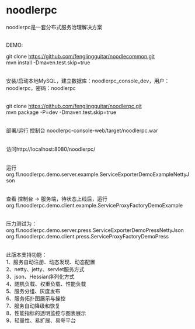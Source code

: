 # noodlerpc 

noodlerpc是一套分布式服务治理解决方案 <br><br>

DEMO: <br>

git clone https://github.com/fenglingguitar/noodlecommon.git <br>
mvn install -Dmaven.test.skip=true <br><br>

安装/启动本地MySQL，建立数据库：noodlerpc_console_dev，用户：noodlerpc，密码：noodlerpc <br><br>

git clone https://github.com/fenglingguitar/noodlerpc.git <br>
mvn package -P=dev -Dmaven.test.skip=true <br><br>

部署/运行 控制台 noodlerpc-console-web/target/noodlerpc.war <br><br>

访问http://localhost:8080/noodlerpc/ <br><br>

运行 org.fl.noodlerpc.demo.server.example.ServiceExporterDemoExampleNettyJson <br><br>

查看 控制台 -> 服务端，待状态上线后，运行 org.fl.noodlerpc.demo.client.example.ServiceProxyFactoryDemoExample <br><br>

压力测试为：<br>
org.fl.noodlerpc.demo.server.press.ServiceExporterDemoPressNettyJson <br>
org.fl.noodlerpc.demo.client.press.ServiceProxyFactoryDemoPress <br><br>

此版本支持功能：<br>
1、服务自动注册、动态发现、动态配置 <br>
2、netty、jetty、servlet服务方式 <br>
3、json、Hessian序列化方式 <br>
4、随机负载、权重负载、性能负载 <br>
5、服务分组、灰度发布 <br>
6、服务拓扑图展示与操控 <br>
7、服务自动降级和恢复 <br>
8、性能指标的透明监控与图表展示 <br>
9、轻量性、易扩展、易夸平台 <br>
